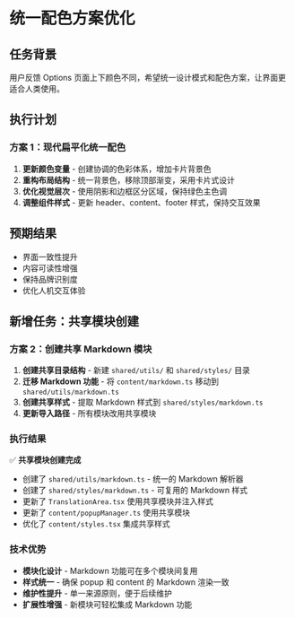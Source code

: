 # 统一配色方案优化

## 任务背景

用户反馈 Options 页面上下颜色不同，希望统一设计模式和配色方案，让界面更适合人类使用。

## 执行计划

### 方案 1：现代扁平化统一配色

1. **更新颜色变量** - 创建协调的色彩体系，增加卡片背景色
2. **重构布局结构** - 统一背景色，移除顶部渐变，采用卡片式设计
3. **优化视觉层次** - 使用阴影和边框区分区域，保持绿色主色调
4. **调整组件样式** - 更新 header、content、footer 样式，保持交互效果

## 预期结果

- 界面一致性提升
- 内容可读性增强
- 保持品牌识别度
- 优化人机交互体验

## 新增任务：共享模块创建

### 方案 2：创建共享 Markdown 模块

1. **创建共享目录结构** - 新建 `shared/utils/` 和 `shared/styles/` 目录
2. **迁移 Markdown 功能** - 将 `content/markdown.ts` 移动到 `shared/utils/markdown.ts`
3. **创建共享样式** - 提取 Markdown 样式到 `shared/styles/markdown.ts`
4. **更新导入路径** - 所有模块改用共享模块

### 执行结果

✅ **共享模块创建完成**

- 创建了 `shared/utils/markdown.ts` - 统一的 Markdown 解析器
- 创建了 `shared/styles/markdown.ts` - 可复用的 Markdown 样式
- 更新了 `TranslationArea.tsx` 使用共享模块并注入样式
- 更新了 `content/popupManager.ts` 使用共享模块
- 优化了 `content/styles.tsx` 集成共享样式

### 技术优势

- **模块化设计** - Markdown 功能可在多个模块间复用
- **样式统一** - 确保 popup 和 content 的 Markdown 渲染一致
- **维护性提升** - 单一来源原则，便于后续维护
- **扩展性增强** - 新模块可轻松集成 Markdown 功能
